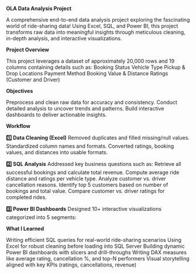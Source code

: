 **OLA Data Analysis Project**

A comprehensive end-to-end data analysis project exploring the fascinating world of ride-sharing data! Using Excel, SQL, and Power BI, this project transforms raw data into meaningful insights through meticulous cleaning, in-depth analysis, and interactive visualizations.

**Project Overview**

This project leverages a dataset of approximately 20,000 rows and 19 columns containing details such as:
Booking Status
Vehicle Type
Pickup & Drop Locations
Payment Method
Booking Value & Distance
Ratings (Customer and Driver)

**Objectives**

Preprocess and clean raw data for accuracy and consistency.
Conduct detailed analysis to uncover trends and patterns.
Build interactive dashboards to deliver actionable insights.

**Workflow**

**1️⃣ Data Cleaning (Excel)**
Removed duplicates and filled missing/null values.
Standardized column names and formats.
Converted ratings, booking values, and distances into usable formats.

**2️⃣ SQL Analysis**
Addressed key business questions such as:
Retrieve all successful bookings and calculate total revenue.
Compute average ride distance and ratings per vehicle type.
Analyze customer vs. driver cancellation reasons.
Identify top 5 customers based on number of bookings and total value.
Compare customer vs. driver ratings for completed rides.

**3️⃣ Power BI Dashboards**
Designed 10+ interactive visualizations categorized into 5 segments:

**What I Learned**

Writing efficient SQL queries for real-world ride-sharing scenarios
Using Excel for robust cleaning before loading into SQL Server
Building dynamic Power BI dashboards with slicers and drill-throughs
Writing DAX measures like average rating, cancellation %, and top-N performers
Visual storytelling aligned with key KPIs (ratings, cancellations, revenue)



